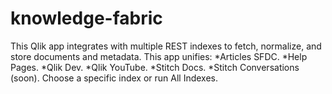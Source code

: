 # knowledge-fabric
This Qlik app integrates with multiple REST indexes to fetch, normalize, and store documents and metadata. This app unifies: *Articles SFDC. *Help Pages.  *Qlik Dev. *Qlik YouTube. *Stitch Docs. *Stitch Conversations (soon). Choose a specific index or run All Indexes.
